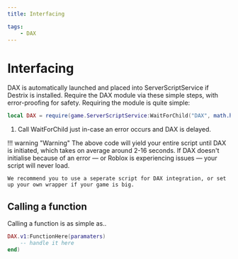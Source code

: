 ```yaml
---
title: Interfacing

tags:
    - DAX
---
```

# Interfacing

DAX is automatically launched and placed into ServerScriptService if Destrix is installed. Require the DAX module via these simple steps, with error-proofing for safety. Requiring the module is quite simple:
```lua
local DAX = require(game.ServerScriptService:WaitForChild("DAX", math.huge())) --(1)   
```
<!-- ```lua
local success, err = pcall(function()
    require(game.ServerScriptService:WaitForChild("DAX", 6)) --(1)
end)

if not success then
    warn(err)
end
``` -->

1. Call WaitForChild just in-case an error occurs and DAX is delayed.

!!! warning "Warning"
    The above code will yield your entire script until DAX is initiated, which takes on average around 2-16 seconds. If DAX doesn't initialise because of an error — or Roblox is experiencing issues — your script will never load.

    We recommend you to use a seperate script for DAX integration, or set up your own wrapper if your game is big.

## Calling a function
Calling a function is as simple as..
```lua
DAX.v1:FunctionHere(paramaters)
    -- handle it here
end)
```